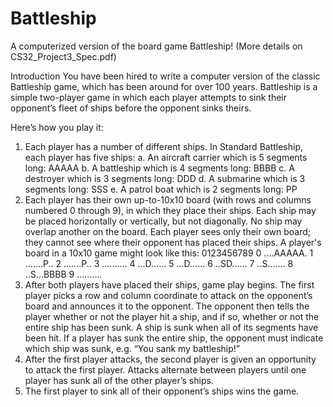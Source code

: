 # Battleship
A computerized version of the board game Battleship! (More details on CS32_Project3_Spec.pdf)

Introduction
You have been hired to write a computer version of the classic Battleship game, which has been around for over 100 years. Battleship is a simple two-player game in which each player attempts to sink their opponent’s fleet of ships before the opponent sinks theirs.

Here’s how you play it:
1. Each player has a number of different ships. In Standard Battleship, each player has five ships:
a. An aircraft carrier which is 5 segments long: AAAAA
b. A battleship which is 4 segments long: BBBB
c. A destroyer which is 3 segments long: DDD
d. A submarine which is 3 segments long: SSS
e. A patrol boat which is 2 segments long: PP
2. Each player has their own up-to-10x10 board (with rows and columns numbered 0
through 9), in which they place their ships. Each ship may be placed horizontally or vertically, but not diagonally. No ship may overlap another on the board. Each player sees only their own board; they cannot see where their opponent has placed their ships. A player's board in a 10x10 game might look like this:
0123456789
0 ....AAAAA.
1 .......P..
2 .......P..
3 ..........
4 ...D......
5 ...D......
6 ..SD......
7 ..S.......
8 ..S...BBBB
9 ..........
3. After both players have placed their ships, game play begins. The first player picks a row and column coordinate to attack on the opponent’s board and announces it to the opponent. The opponent then tells the player whether or not the player hit a ship, and if so, whether or not the entire ship has been sunk. A ship is sunk when all of its segments have been hit. If a player has sunk the entire ship, the opponent must indicate which ship was sunk, e.g. “You sank my battleship!”
4. After the first player attacks, the second player is given an opportunity to attack the first player. Attacks alternate between players until one player has sunk all of the other player’s ships.
5. The first player to sink all of their opponent’s ships wins the game.
